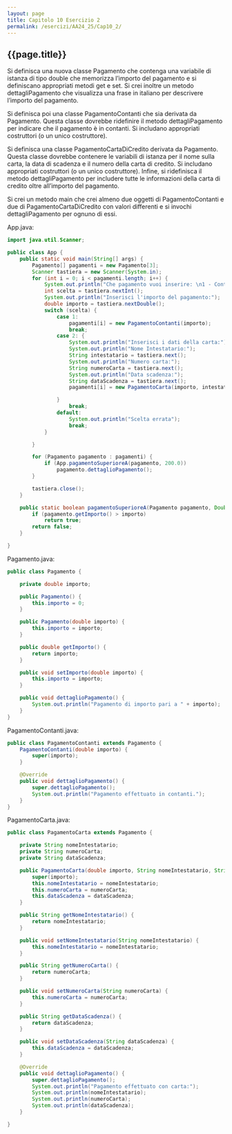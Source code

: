 ```yaml
---
layout: page
title: Capitolo 10 Esercizio 2
permalink: /esercizi/AA24_25/Cap10_2/
---
```


## {{page.title}}

Si definisca una nuova classe Pagamento che contenga una variabile di istanza di tipo double che memorizza l’importo del pagamento e si definiscano appropriati metodi get e set. Si crei inoltre un metodo dettagliPagamento che visualizza una frase in italiano per descrivere l’importo del pagamento.

Si definisca poi una classe PagamentoContanti che sia derivata da Pagamento. Questa classe dovrebbe ridefinire il metodo dettagliPagamento per indicare che il pagamento è in contanti. Si includano appropriati costruttori (o un unico costruttore).

Si definisca una classe PagamentoCartaDiCredito derivata da Pagamento. Questa classe dovrebbe contenere le variabili di istanza per il nome sulla carta, la data di scadenza e il numero della carta di credito. Si includano appropriati costruttori (o un unico costruttore). Infine, si ridefinisca il metodo dettagliPagamento per includere tutte le informazioni della carta di credito oltre all’importo del pagamento.

Si crei un metodo main che crei almeno due oggetti di PagamentoContanti e due di PagamentoCartaDiCredito con valori differenti e si invochi dettagliPagamento per ognuno di essi.

App.java:

```java
import java.util.Scanner;

public class App {
    public static void main(String[] args) {
        Pagamento[] pagamenti = new Pagamento[3];
        Scanner tastiera = new Scanner(System.in);
        for (int i = 0; i < pagamenti.length; i++) {
            System.out.println("Che pagamento vuoi inserire: \n1 - Contanti \n2 - Carta");
            int scelta = tastiera.nextInt();
            System.out.println("Inserisci l'importo del pagamento:");
            double importo = tastiera.nextDouble();
            switch (scelta) {
                case 1:
                    pagamenti[i] = new PagamentoContanti(importo);
                    break;
                case 2: {
                    System.out.println("Inserisci i dati della carta:");
                    System.out.println("Nome Intestatario:");
                    String intestatario = tastiera.next();
                    System.out.println("Numero carta:");
                    String numeroCarta = tastiera.next();
                    System.out.println("Data scadenza:");
                    String dataScadenza = tastiera.next();
                    pagamenti[i] = new PagamentoCarta(importo, intestatario, numeroCarta, dataScadenza);

                }
                    break;
                default:
                    System.out.println("Scelta errata");
                    break;
            }

        }

        for (Pagamento pagamento : pagamenti) {
            if (App.pagamentoSuperioreA(pagamento, 200.0))
                pagamento.dettaglioPagamento();
        }

        tastiera.close();
    }

    public static boolean pagamentoSuperioreA(Pagamento pagamento, Double importo) {
        if (pagamento.getImporto() > importo)
            return true;
        return false;
    }

}

```

Pagamento.java:

```java
public class Pagamento {

    private double importo;

    public Pagamento() {
        this.importo = 0;
    }

    public Pagamento(double importo) {
        this.importo = importo;
    }

    public double getImporto() {
        return importo;
    }

    public void setImporto(double importo) {
        this.importo = importo;
    }

    public void dettaglioPagamento() {
        System.out.println("Pagamento di importo pari a " + importo);
    }
}
```

PagamentoContanti.java:

```java
public class PagamentoContanti extends Pagamento {
    PagamentoContanti(double importo) {
        super(importo);
    }

    @Override
    public void dettaglioPagamento() {
        super.dettaglioPagamento();
        System.out.println("Pagamento effettuato in contanti.");
    }
}
```

PagamentoCarta.java:

```java
public class PagamentoCarta extends Pagamento {

    private String nomeIntestatario;
    private String numeroCarta;
    private String dataScadenza;

    public PagamentoCarta(double importo, String nomeIntestatario, String numeroCarta, String dataScadenza) {
        super(importo);
        this.nomeIntestatario = nomeIntestatario;
        this.numeroCarta = numeroCarta;
        this.dataScadenza = dataScadenza;
    }

    public String getNomeIntestatario() {
        return nomeIntestatario;
    }

    public void setNomeIntestatario(String nomeIntestatario) {
        this.nomeIntestatario = nomeIntestatario;
    }

    public String getNumeroCarta() {
        return numeroCarta;
    }

    public void setNumeroCarta(String numeroCarta) {
        this.numeroCarta = numeroCarta;
    }

    public String getDataScadenza() {
        return dataScadenza;
    }

    public void setDataScadenza(String dataScadenza) {
        this.dataScadenza = dataScadenza;
    }

    @Override
    public void dettaglioPagamento() {
        super.dettaglioPagamento();
        System.out.println("Pagamento effettuato con carta:");
        System.out.println(nomeIntestatario);
        System.out.println(numeroCarta);
        System.out.println(dataScadenza);
    }

}
```


